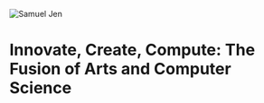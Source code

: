 ![Samuel Jen](https://github.com/SSSam/SSSam/assets/72668861/e63cfe7b-84e4-4b56-9ba9-d6bda6a8c726)

# Innovate, Create, Compute: The Fusion of Arts and Computer Science  



<!--
**SSSam/SSSam** is a ✨ _special_ ✨ repository because its `README.md` (this file) appears on your GitHub profile.

Here are some ideas to get you started:

- 🔭 I’m currently working on ...
- 🌱 I’m currently learning ...
- 👯 I’m looking to collaborate on ...
- 🤔 I’m looking for help with ...
- 💬 Ask me about ...
- 📫 How to reach me: ...
- 😄 Pronouns: ...
- ⚡ Fun fact: ...
-->
